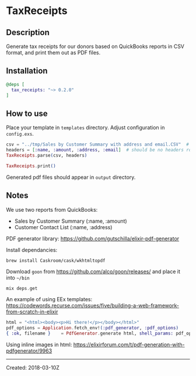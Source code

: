 # TaxReceipts

## Description

Generate tax receipts for our donors based on QuickBooks reports in CSV format, and print them out as PDF files.


## Installation

```elixir
@deps [
  tax_receipts: "~> 0.2.0"
]
```

## How to use

Place your template in `templates` directory.
Adjust configuration in `config.exs`.

```elixir
csv = "../tmp/Sales by Customer Summary with address and email.CSV"  # path relative to lib.
headers = [:name, :amount, :address, :email]  # should be no headers row in csv.
TaxReceipts.parse(csv, headers)

TaxReceipts.print()
```

Generated pdf files should appear in `output` directory.

## Notes

We use two reports from QuickBooks:
 - Sales by Customer Summary (:name, :amount)
 - Customer Contact List (:name, :address)

PDF generator library:
https://github.com/gutschilla/elixir-pdf-generator

Install dependancies:
```
brew install Caskroom/cask/wkhtmltopdf
```
Download `goon` from https://github.com/alco/goon/releases/ and place it into `~/bin`
```elixir
mix deps.get
```

An example of using EEx templates:
https://codewords.recurse.com/issues/five/building-a-web-framework-from-scratch-in-elixir

```elixir
html = "<html><body><p>Hi there!</p></body></html>"
pdf_options = Application.fetch_env!(:pdf_generator, :pdf_options)
{ :ok, filename }    = PdfGenerator.generate html, shell_params: pdf_options
```

Using inline images in html:
https://elixirforum.com/t/pdf-generation-with-pdfgenerator/9963


----
Created:  2018-03-10Z
